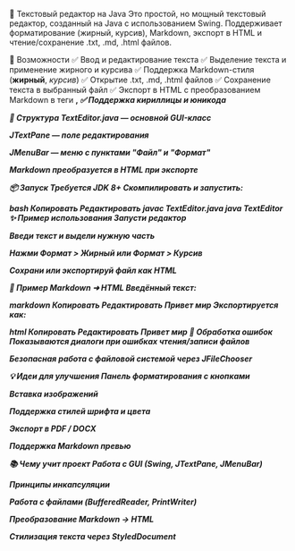 📝 Текстовый редактор на Java
Это простой, но мощный текстовый редактор, созданный на Java с использованием Swing.
Поддерживает форматирование (жирный, курсив), Markdown, экспорт в HTML и чтение/сохранение .txt, .md, .html файлов.

📌 Возможности
✅ Ввод и редактирование текста
✅ Выделение текста и применение жирного и курсива
✅ Поддержка Markdown-стиля (**жирный**, *курсив*)
✅ Открытие .txt, .md, .html файлов
✅ Сохранение текста в выбранный файл
✅ Экспорт в HTML с преобразованием Markdown в теги <b>, <i>
✅ Поддержка кириллицы и юникода

📂 Структура
TextEditor.java — основной GUI-класс

JTextPane — поле редактирования

JMenuBar — меню с пунктами "Файл" и "Формат"

Markdown преобразуется в HTML при экспорте

📦 Запуск
Требуется JDK 8+
Скомпилировать и запустить:

bash
Копировать
Редактировать
javac TextEditor.java
java TextEditor
✨ Пример использования
Запусти редактор

Введи текст и выдели нужную часть

Нажми Формат > Жирный или Формат > Курсив

Сохрани или экспортируй файл как HTML

📌 Пример Markdown ➜ HTML
Введённый текст:

markdown
Копировать
Редактировать
**Привет** *мир*
Экспортируется как:

html
Копировать
Редактировать
<b>Привет</b> <i>мир</i>
🔐 Обработка ошибок
Показываются диалоги при ошибках чтения/записи файлов

Безопасная работа с файловой системой через JFileChooser

💡 Идеи для улучшения
Панель форматирования с кнопками

Вставка изображений

Поддержка стилей шрифта и цвета

Экспорт в PDF / DOCX

Поддержка Markdown превью

📚 Чему учит проект
Работа с GUI (Swing, JTextPane, JMenuBar)

Принципы инкапсуляции

Работа с файлами (BufferedReader, PrintWriter)

Преобразование Markdown → HTML

Стилизация текста через StyledDocument

